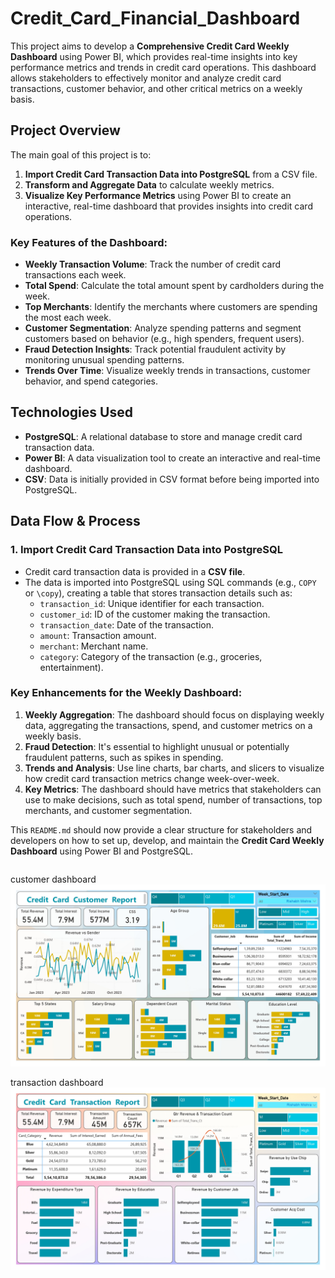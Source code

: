 # Credit_Card_Financial_Dashboard

This project aims to develop a **Comprehensive Credit Card Weekly Dashboard** using Power BI, which provides real-time insights into key performance metrics and trends in credit card operations. This dashboard allows stakeholders to effectively monitor and analyze credit card transactions, customer behavior, and other critical metrics on a weekly basis.

## Project Overview

The main goal of this project is to:

1. **Import Credit Card Transaction Data into PostgreSQL** from a CSV file.
2. **Transform and Aggregate Data** to calculate weekly metrics.
3. **Visualize Key Performance Metrics** using Power BI to create an interactive, real-time dashboard that provides insights into credit card operations.

### Key Features of the Dashboard:

- **Weekly Transaction Volume**: Track the number of credit card transactions each week.
- **Total Spend**: Calculate the total amount spent by cardholders during the week.
- **Top Merchants**: Identify the merchants where customers are spending the most each week.
- **Customer Segmentation**: Analyze spending patterns and segment customers based on behavior (e.g., high spenders, frequent users).
- **Fraud Detection Insights**: Track potential fraudulent activity by monitoring unusual spending patterns.
- **Trends Over Time**: Visualize weekly trends in transactions, customer behavior, and spend categories.

## Technologies Used

- **PostgreSQL**: A relational database to store and manage credit card transaction data.
- **Power BI**: A data visualization tool to create an interactive and real-time dashboard.
- **CSV**: Data is initially provided in CSV format before being imported into PostgreSQL.
  
## Data Flow & Process

### 1. Import Credit Card Transaction Data into PostgreSQL

- Credit card transaction data is provided in a **CSV file**.
- The data is imported into PostgreSQL using SQL commands (e.g., `COPY` or `\copy`), creating a table that stores transaction details such as:
  - `transaction_id`: Unique identifier for each transaction.
  - `customer_id`: ID of the customer making the transaction.
  - `transaction_date`: Date of the transaction.
  - `amount`: Transaction amount.
  - `merchant`: Merchant name.
  - `category`: Category of the transaction (e.g., groceries, entertainment).


### Key Enhancements for the Weekly Dashboard:

1. **Weekly Aggregation**: The dashboard should focus on displaying weekly data, aggregating the transactions, spend, and customer metrics on a weekly basis.
2. **Fraud Detection**: It's essential to highlight unusual or potentially fraudulent patterns, such as spikes in spending.
3. **Trends and Analysis**: Use line charts, bar charts, and slicers to visualize how credit card transaction metrics change week-over-week.
4. **Key Metrics**: The dashboard should have metrics that stakeholders can use to make decisions, such as total spend, number of transactions, top merchants, and customer segmentation.

This `README.md` should now provide a clear structure for stakeholders and developers on how to set up, develop, and maintain the **Credit Card Weekly Dashboard** using Power BI and PostgreSQL.

```bash
```
customer dashboard
!['customer dashboard'](./Dashboard-Customer_page.jpg)

transaction dashboard
!['transaction dashboard'](./Dashboard-Transaction.jpg)

```

